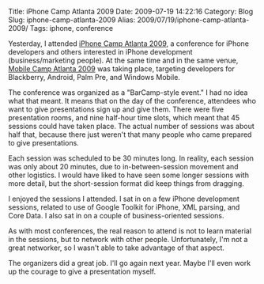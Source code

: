 Title: iPhone Camp Atlanta 2009
Date: 2009-07-19 14:22:16
Category: Blog
Slug: iphone-camp-atlanta-2009
Alias: 2009/07/19/iphone-camp-atlanta-2009/
Tags: iphone, conference


Yesterday, I attended [iPhone Camp Atlanta 2009](http://iphonecampatlanta.org/), a conference for iPhone developers and others interested in iPhone development (business/marketing people). At the same time and in the same venue, [Mobile Camp Atlanta 2009](http://www.mobilecampatlanta.org/) was taking place, targeting developers for Blackberry, Android, Palm Pre, and Windows Mobile.

The conference was organized as a "BarCamp-style event." I had no idea what that meant. It means that on the day of the conference, attendees who want to give presentations sign up and give them. There were five presentation rooms, and nine half-hour time slots, which meant that 45 sessions could have taken place. The actual number of sessions was about half that, because there just weren't that many people who came prepared to give presentations. 

Each session was scheduled to be 30 minutes long. In reality, each session was only about 20 minutes, due to in-between-session movement and other logistics. I would have liked to have seen some longer sessions with more detail, but the short-session format did keep things from dragging.

I enjoyed the sessions I attended. I sat in on a few iPhone development sessions, related to use of Google Toolkit for iPhone, XML parsing, and Core Data. I also sat in on a couple of business-oriented sessions.

As with most conferences, the real reason to attend is not to learn material in the sessions, but to network with other people.  Unfortunately, I'm not a great networker, so I wasn't able to take advantage of that aspect.

The organizers did a great job. I'll go again next year. Maybe I'll even work up the courage to give a presentation myself.

